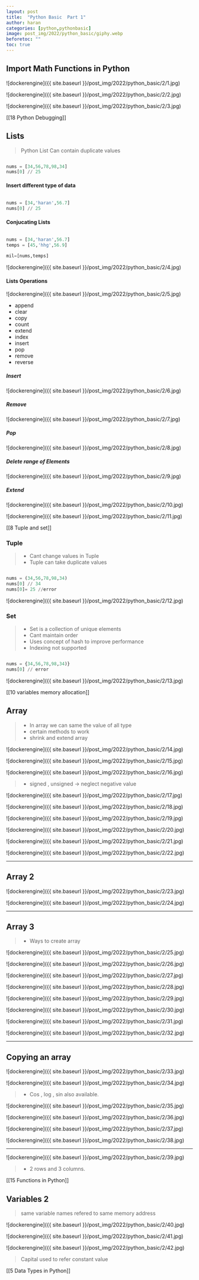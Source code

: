 ```yaml
---
layout: post
title:  "Python Basic  Part 1"
author: haran
categories: [python,pythonbasic]
image: post_img/2022/python_basic/giphy.webp
beforetoc: ""
toc: true
---
```


## Import Math Functions in Python

![dockerengine]({{ site.baseurl }}/post_img/2022/python_basic/2/1.jpg)

![dockerengine]({{ site.baseurl }}/post_img/2022/python_basic/2/2.jpg)

![dockerengine]({{ site.baseurl }}/post_img/2022/python_basic/2/3.jpg)

[[18 Python Debugging]]

## Lists
>Python List   Can contain duplicate values

``` py

nums = [34,56,78,98,34]
nums[0] // 25

```

#### Insert different type of data

``` py

nums = [34,'haran',56.7]
nums[0] // 25

```

#### Conjucating Lists

``` py

nums = [34,'haran',56.7]
temps = [45,'hhg',56.9]

mil=[nums,temps]

```

![dockerengine]({{ site.baseurl }}/post_img/2022/python_basic/2/4.jpg)

#### Lists Operations

![dockerengine]({{ site.baseurl }}/post_img/2022/python_basic/2/5.jpg)

- append
- clear
- copy
- count
- extend
- index
- insert
- pop
- remove
- reverse

##### Insert

![dockerengine]({{ site.baseurl }}/post_img/2022/python_basic/2/6.jpg)


##### Remove


![dockerengine]({{ site.baseurl }}/post_img/2022/python_basic/2/7.jpg)

##### Pop

![dockerengine]({{ site.baseurl }}/post_img/2022/python_basic/2/8.jpg)

##### Delete range of Elements


![dockerengine]({{ site.baseurl }}/post_img/2022/python_basic/2/9.jpg)


##### Extend


![dockerengine]({{ site.baseurl }}/post_img/2022/python_basic/2/10.jpg)


![dockerengine]({{ site.baseurl }}/post_img/2022/python_basic/2/11.jpg)


[[8 Tuple and set]]

### Tuple
>- Cant change values in Tuple 
>- Tuple can take duplicate values

``` py

nums = (34,56,78,98,34)
nums[0] // 34
nums[0]= 25 //error
```

![dockerengine]({{ site.baseurl }}/post_img/2022/python_basic/2/12.jpg)

### Set

> - Set is a collection of unique elements
> - Cant maintain order
> - Uses concept of hash to improve performance 	
> - Indexing not supported

``` py

nums = {34,56,78,98,34)}
nums[0] // error

```
![dockerengine]({{ site.baseurl }}/post_img/2022/python_basic/2/13.jpg)

[[10 variables memory allocation]]

## Array

>- In array we can same the value of all type
>- certain methods to work
>- shrink and extend array


![dockerengine]({{ site.baseurl }}/post_img/2022/python_basic/2/14.jpg)

![dockerengine]({{ site.baseurl }}/post_img/2022/python_basic/2/15.jpg)

![dockerengine]({{ site.baseurl }}/post_img/2022/python_basic/2/16.jpg)

>- signed , unsigned -> neglect negative value

![dockerengine]({{ site.baseurl }}/post_img/2022/python_basic/2/17.jpg)

![dockerengine]({{ site.baseurl }}/post_img/2022/python_basic/2/18.jpg)

![dockerengine]({{ site.baseurl }}/post_img/2022/python_basic/2/19.jpg)

![dockerengine]({{ site.baseurl }}/post_img/2022/python_basic/2/20.jpg)

![dockerengine]({{ site.baseurl }}/post_img/2022/python_basic/2/21.jpg)

![dockerengine]({{ site.baseurl }}/post_img/2022/python_basic/2/22.jpg)

---
## Array 2

![dockerengine]({{ site.baseurl }}/post_img/2022/python_basic/2/23.jpg)

![dockerengine]({{ site.baseurl }}/post_img/2022/python_basic/2/24.jpg)

---

## Array 3 
>- Ways to create array

![dockerengine]({{ site.baseurl }}/post_img/2022/python_basic/2/25.jpg)

![dockerengine]({{ site.baseurl }}/post_img/2022/python_basic/2/26.jpg)

![dockerengine]({{ site.baseurl }}/post_img/2022/python_basic/2/27.jpg)

![dockerengine]({{ site.baseurl }}/post_img/2022/python_basic/2/28.jpg)

![dockerengine]({{ site.baseurl }}/post_img/2022/python_basic/2/29.jpg)

![dockerengine]({{ site.baseurl }}/post_img/2022/python_basic/2/30.jpg)

![dockerengine]({{ site.baseurl }}/post_img/2022/python_basic/2/31.jpg)

![dockerengine]({{ site.baseurl }}/post_img/2022/python_basic/2/32.jpg)

---

## Copying an array

![dockerengine]({{ site.baseurl }}/post_img/2022/python_basic/2/33.jpg)

![dockerengine]({{ site.baseurl }}/post_img/2022/python_basic/2/34.jpg)

>- Cos , log , sin also available.

![dockerengine]({{ site.baseurl }}/post_img/2022/python_basic/2/35.jpg)

![dockerengine]({{ site.baseurl }}/post_img/2022/python_basic/2/36.jpg)

![dockerengine]({{ site.baseurl }}/post_img/2022/python_basic/2/37.jpg)

![dockerengine]({{ site.baseurl }}/post_img/2022/python_basic/2/38.jpg)

---
![dockerengine]({{ site.baseurl }}/post_img/2022/python_basic/2/39.jpg)

>- 2 rows and 3 columns.


[[15 Functions in Python]]

## Variables 2 
>same variable names refered to same memory address

![dockerengine]({{ site.baseurl }}/post_img/2022/python_basic/2/40.jpg)

![dockerengine]({{ site.baseurl }}/post_img/2022/python_basic/2/41.jpg)

![dockerengine]({{ site.baseurl }}/post_img/2022/python_basic/2/42.jpg)

>Capital used to refer constant value 

[[5 Data Types in Python]]

